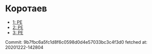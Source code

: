 # Коротаев
- [1: PE](1.md)
- [2: PE](2.md)
- [3: PE](3.md)

Commit: 9b7fbc6a5fc1d8f6c0598d0d4e57033bc3c4f3d0
 fetched at: 20201222-142804

